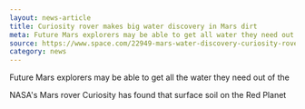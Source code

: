 ```yaml
---
layout: news-article
title: Curiosity rover makes big water discovery in Mars dirt
meta: Future Mars explorers may be able to get all water they need out of
source: https://www.space.com/22949-mars-water-discovery-curiosity-rover.html
category: news
---
```


Future Mars explorers may be able to get all the water they need out of the

NASA's Mars rover Curiosity has found that surface soil on the Red Planet
